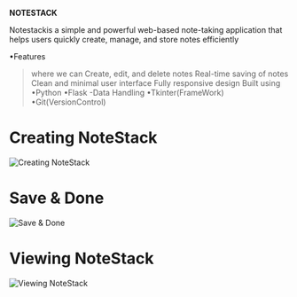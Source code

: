 **NOTESTACK**

Notestackis a simple and powerful web-based note-taking application that helps users quickly create, manage, and store notes efficiently

•Features
> where we can Create, edit, and delete notes
> Real-time saving of notes
> Clean and minimal user interface
> Fully responsive design
> Built using
  •Python 
  •Flask -Data Handling
  •Tkinter(FrameWork)
  •Git(VersionControl)


# Creating NoteStack
![Creating NoteStack](https://user-images.githubusercontent.com/86147418/your_image_filename.jpg)

# Save & Done
![Save & Done](https://user-images.githubusercontent.com/86147418/your_image_filename2.jpg)

# Viewing NoteStack
![Viewing NoteStack](https://user-images.githubusercontent.com/86147418/your_image_filename3.jpg)
